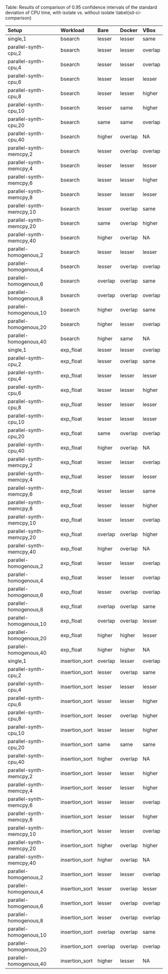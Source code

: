 
Table: Results of comparison of 0.95 confidence intervals of the standard 
deviation of CPU time, with isolate vs. without isolate
\label{sd-ci-comparison}


|Setup                    |Workload       |Bare    |Docker  |VBox    |
|:------------------------|:--------------|:-------|:-------|:-------|
|single,1                 |bsearch        |lesser  |lesser  |same    |
|parallel-synth-cpu,2     |bsearch        |lesser  |lesser  |overlap |
|parallel-synth-cpu,4     |bsearch        |lesser  |lesser  |overlap |
|parallel-synth-cpu,6     |bsearch        |lesser  |lesser  |lesser  |
|parallel-synth-cpu,8     |bsearch        |lesser  |lesser  |higher  |
|parallel-synth-cpu,10    |bsearch        |lesser  |same    |higher  |
|parallel-synth-cpu,20    |bsearch        |same    |same    |overlap |
|parallel-synth-cpu,40    |bsearch        |higher  |overlap |NA      |
|parallel-synth-memcpy,2  |bsearch        |lesser  |overlap |overlap |
|parallel-synth-memcpy,4  |bsearch        |lesser  |lesser  |lesser  |
|parallel-synth-memcpy,6  |bsearch        |lesser  |lesser  |higher  |
|parallel-synth-memcpy,8  |bsearch        |lesser  |lesser  |lesser  |
|parallel-synth-memcpy,10 |bsearch        |lesser  |overlap |same    |
|parallel-synth-memcpy,20 |bsearch        |same    |overlap |higher  |
|parallel-synth-memcpy,40 |bsearch        |higher  |overlap |NA      |
|parallel-homogenous,2    |bsearch        |lesser  |lesser  |lesser  |
|parallel-homogenous,4    |bsearch        |lesser  |overlap |overlap |
|parallel-homogenous,6    |bsearch        |overlap |overlap |same    |
|parallel-homogenous,8    |bsearch        |overlap |overlap |overlap |
|parallel-homogenous,10   |bsearch        |higher  |overlap |same    |
|parallel-homogenous,20   |bsearch        |higher  |lesser  |overlap |
|parallel-homogenous,40   |bsearch        |higher  |same    |NA      |
|single,1                 |exp_float      |lesser  |lesser  |overlap |
|parallel-synth-cpu,2     |exp_float      |lesser  |overlap |same    |
|parallel-synth-cpu,4     |exp_float      |lesser  |lesser  |lesser  |
|parallel-synth-cpu,6     |exp_float      |lesser  |lesser  |higher  |
|parallel-synth-cpu,8     |exp_float      |lesser  |lesser  |lesser  |
|parallel-synth-cpu,10    |exp_float      |lesser  |lesser  |lesser  |
|parallel-synth-cpu,20    |exp_float      |same    |overlap |overlap |
|parallel-synth-cpu,40    |exp_float      |higher  |overlap |NA      |
|parallel-synth-memcpy,2  |exp_float      |lesser  |lesser  |overlap |
|parallel-synth-memcpy,4  |exp_float      |lesser  |lesser  |lesser  |
|parallel-synth-memcpy,6  |exp_float      |lesser  |lesser  |same    |
|parallel-synth-memcpy,8  |exp_float      |lesser  |lesser  |higher  |
|parallel-synth-memcpy,10 |exp_float      |lesser  |lesser  |overlap |
|parallel-synth-memcpy,20 |exp_float      |overlap |overlap |higher  |
|parallel-synth-memcpy,40 |exp_float      |higher  |overlap |NA      |
|parallel-homogenous,2    |exp_float      |lesser  |lesser  |overlap |
|parallel-homogenous,4    |exp_float      |lesser  |lesser  |overlap |
|parallel-homogenous,6    |exp_float      |lesser  |overlap |overlap |
|parallel-homogenous,8    |exp_float      |overlap |overlap |same    |
|parallel-homogenous,10   |exp_float      |overlap |overlap |lesser  |
|parallel-homogenous,20   |exp_float      |higher  |higher  |lesser  |
|parallel-homogenous,40   |exp_float      |higher  |higher  |NA      |
|single,1                 |insertion_sort |overlap |lesser  |overlap |
|parallel-synth-cpu,2     |insertion_sort |lesser  |overlap |same    |
|parallel-synth-cpu,4     |insertion_sort |lesser  |lesser  |lesser  |
|parallel-synth-cpu,6     |insertion_sort |lesser  |lesser  |higher  |
|parallel-synth-cpu,8     |insertion_sort |lesser  |overlap |higher  |
|parallel-synth-cpu,10    |insertion_sort |lesser  |lesser  |higher  |
|parallel-synth-cpu,20    |insertion_sort |same    |same    |same    |
|parallel-synth-cpu,40    |insertion_sort |higher  |overlap |NA      |
|parallel-synth-memcpy,2  |insertion_sort |lesser  |lesser  |higher  |
|parallel-synth-memcpy,4  |insertion_sort |lesser  |lesser  |higher  |
|parallel-synth-memcpy,6  |insertion_sort |lesser  |lesser  |overlap |
|parallel-synth-memcpy,8  |insertion_sort |lesser  |lesser  |higher  |
|parallel-synth-memcpy,10 |insertion_sort |lesser  |lesser  |overlap |
|parallel-synth-memcpy,20 |insertion_sort |higher  |overlap |higher  |
|parallel-synth-memcpy,40 |insertion_sort |higher  |overlap |NA      |
|parallel-homogenous,2    |insertion_sort |lesser  |lesser  |overlap |
|parallel-homogenous,4    |insertion_sort |lesser  |overlap |lesser  |
|parallel-homogenous,6    |insertion_sort |lesser  |overlap |overlap |
|parallel-homogenous,8    |insertion_sort |lesser  |overlap |overlap |
|parallel-homogenous,10   |insertion_sort |overlap |overlap |same    |
|parallel-homogenous,20   |insertion_sort |overlap |overlap |overlap |
|parallel-homogenous,40   |insertion_sort |higher  |lesser  |NA      |
